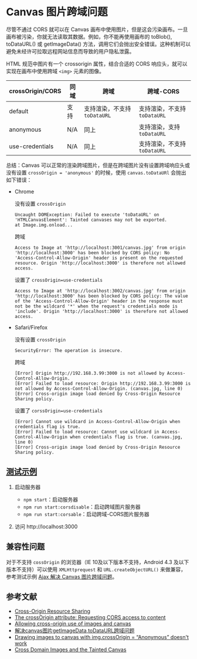 Canvas 图片跨域问题
========

尽管不通过 CORS 就可以在 Canvas 画布中使用图片，但是这会污染画布。一旦画布被污染，你就无法读取其数据。例如，你不能再使用画布的 toBlob(), toDataURL() 或 getImageData() 方法，调用它们会抛出安全错误。这种机制可以避免未经许可拉取远程网站信息而导致的用户隐私泄露。

HTML 规范中图片有一个 crossorigin 属性，结合合适的 CORS 响应头，就可以实现在画布中使用跨域 `<img>` 元素的图像。

| crossOrigin/CORS | 同域 | 跨域 | 跨域-CORS |
| --- | --- | --- | --- |
| default | 支持 | 支持渲染，不支持 `toDataURL` | 支持渲染，不支持 `toDataURL` |
| anonymous | N/A | 同上 | 支持渲染，支持 `toDataURL` |
| use-credentials | N/A | 同上 | 支持渲染，不支持 `toDataURL` |

总结：Canvas 可以正常的渲染跨域图片，但是在跨域图片没有设置跨域响应头或没有设置 `crossOrigin = 'anonymous'` 的时候，使用 `canvas.toDataURl` 会抛出如下错误：

- Chrome

    没有设置 `crossOrigin`

    ```
    Uncaught DOMException: Failed to execute 'toDataURL' on 'HTMLCanvasElement': Tainted canvases may not be exported.
    at Image.img.onload...
    ```

    跨域

    ```
    Access to Image at 'http://localhost:3001/canvas.jpg' from origin 'http://localhost:3000' has been blocked by CORS policy: No 'Access-Control-Allow-Origin' header is present on the requested resource. Origin 'http://localhost:3000' is therefore not allowed access.
    ```

    设置了 `crossOrigin=use-credentials`

    ```
    Access to Image at 'http://localhost:3002/canvas.jpg' from origin 'http://localhost:3000' has been blocked by CORS policy: The value of the 'Access-Control-Allow-Origin' header in the response must not be the wildcard '*' when the request's credentials mode is 'include'. Origin 'http://localhost:3000' is therefore not allowed access.
    ```

- Safari/Firefox

    没有设置 `crossOrigin`

    `SecurityError: The operation is insecure.`

    跨域

    ```
    [Error] Origin http://192.168.3.99:3000 is not allowed by Access-Control-Allow-Origin.
    [Error] Failed to load resource: Origin http://192.168.3.99:3000 is not allowed by Access-Control-Allow-Origin. (canvas.jpg, line 0)
    [Error] Cross-origin image load denied by Cross-Origin Resource Sharing policy.
    ```
    
    设置了 `corssOrigin=use-credentials`

    ```
    [Error] Cannot use wildcard in Access-Control-Allow-Origin when credentials flag is true.
    [Error] Failed to load resource: Cannot use wildcard in Access-Control-Allow-Origin when credentials flag is true. (canvas.jpg, line 0)
    [Error] Cross-origin image load denied by Cross-Origin Resource Sharing policy.
    ```

## [测试示例](./index.html)

1. 启动服务器

    - `npm start`：启动服务器
    - `npm run start:corsdisable`：启动跨域图片服务器
    - `npm run start:corsable`：启动跨域-CORS图片服务器

2. 访问 http://localhost:3000

## 兼容性问题

对于不支持 `cossOrigin` 的浏览器（IE 10及以下版本不支持，Android 4.3 及以下版本不支持）可以使用 `XMLHttprequest` 和 `URL.createObjectURL()` 来做兼容，参考测试示例 [Ajax 解决 Canvas 图片跨域问题](./ajax.html)。

## 参考文献

- [Cross-Origin Resource Sharing](https://caniuse.com/#feat=cors)
- [The crossOrigin attribute: Requesting CORS access to content](https://developer.mozilla.org/en-US/docs/Web/HTML/CORS_settings_attributes)
- [Allowing cross-origin use of images and canvas](https://developer.mozilla.org/en-US/docs/Web/HTML/CORS_enabled_image)
- [解决canvas图片getImageData,toDataURL跨域问题](https://www.zhangxinxu.com/wordpress/2018/02/crossorigin-canvas-getimagedata-cors/)
- [Drawing images to canvas with img.crossOrigin = “Anonymous” doesn't work](https://stackoverflow.com/questions/23123237/drawing-images-to-canvas-with-img-crossorigin-anonymous-doesnt-work)
- [Cross Domain Images and the Tainted Canvas](https://blog.codepen.io/2013/10/08/cross-domain-images-tainted-canvas/)
